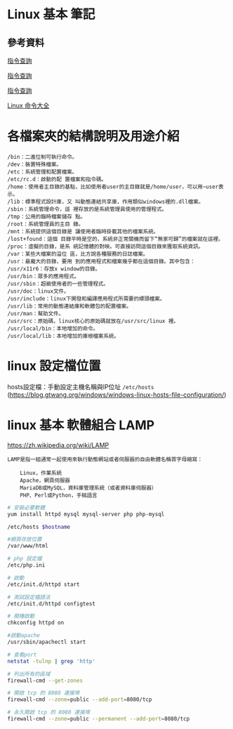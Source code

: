 # Linux 基本 筆記

## 參考資料

[指令查詢](https://ss64.com/bash/)

[指令查詢](https://helpmanual.io/)

[指令查詢](https://www.commandlinux.com/)

[Linux 命令大全](https://www.runoob.com/linux/linux-command-manual.html)

# 各檔案夾的結構說明及用途介紹

```
/bin：二進位制可執行命令。
/dev：裝置特殊檔案。
/etc：系統管理和配置檔案。
/etc/rc.d：啟動的配 置檔案和指令碼。
/home：使用者主目錄的基點，比如使用者user的主目錄就是/home/user，可以用~user表示。
/lib：標準程式設計庫，又 叫動態連結共享庫，作用類似windows裡的.dll檔案。
/sbin：系統管理命令，這 裡存放的是系統管理員使用的管理程式。
/tmp：公用的臨時檔案儲存 點。
/root：系統管理員的主目 錄。
/mnt：系統提供這個目錄是 讓使用者臨時掛載其他的檔案系統。
/lost+found：這個 目錄平時是空的，系統非正常關機而留下“無家可歸”的檔案就在這裡。
/proc：虛擬的目錄，是系 統記憶體的對映。可直接訪問這個目錄來獲取系統資訊。
/var：某些大檔案的溢位 區，比方說各種服務的日誌檔案。
/usr：最龐大的目錄，要用 到的應用程式和檔案幾乎都在這個目錄。其中包含：
/usr/x11r6：存放x window的目錄。
/usr/bin：眾多的應用程式。
/usr/sbin：超級使用者的一些管理程式。
/usr/doc：linux文件。
/usr/include：linux下開發和編譯應用程式所需要的標頭檔案。
/usr/lib：常用的動態連結庫和軟體包的配置檔案。
/usr/man：幫助文件。
/usr/src：原始碼，linux核心的原始碼就放在/usr/src/linux 裡。
/usr/local/bin：本地增加的命令。
/usr/local/lib：本地增加的庫根檔案系統。
```

# linux 設定檔位置

hosts設定檔：手動設定主機名稱與IP位址
`/etc/hosts`
(https://blog.gtwang.org/windows/windows-linux-hosts-file-configuration/)


# linux 基本 軟體組合 LAMP

https://zh.wikipedia.org/wiki/LAMP

```
LAMP是指一組通常一起使用來執行動態網站或者伺服器的自由軟體名稱首字母縮寫：

	Linux，作業系統
	Apache，網頁伺服器
	MariaDB或MySQL，資料庫管理系統（或者資料庫伺服器）
	PHP、Perl或Python，手稿語言
```

```bash
# 安裝必要軟體
yum install httpd mysql mysql-server php php-mysql

/etc/hosts $hostname

#網頁存放位置
/var/www/html

# php 設定檔
/etc/php.ini

# 啟動
/etc/init.d/httpd start

# 測試設定檔語法
/etc/init.d/httpd configtest

# 開機啟動
chkconfig httpd on

#啟動apache
/usr/sbin/apachectl start

# 查看port
netstat -tulnp | grep 'http'

# 列出所有的區域
firewall-cmd --get-zones

# 開啟 tcp 的 8080 連接埠
firewall-cmd --zone=public --add-port=8080/tcp

# 永久開啟 tcp 的 8080 連接埠
firewall-cmd --zone=public --permanent --add-port=8080/tcp
```